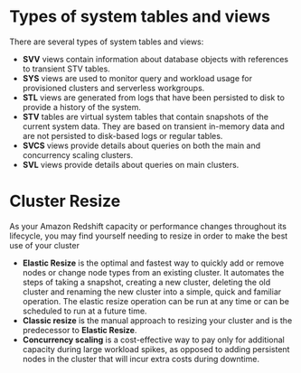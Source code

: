 # Types of system tables and views
There are several types of system tables and views:
* **SVV** views contain information about database objects with references to transient STV tables.
* **SYS** views are used to monitor query and workload usage for provisioned clusters and serverless workgroups.
* **STL** views are generated from logs that have been persisted to disk to provide a history of the system.
* **STV** tables are virtual system tables that contain snapshots of the current system data. They are based on transient in-memory data and are not persisted to disk-based logs or regular tables.
* **SVCS** views provide details about queries on both the main and concurrency scaling clusters.
* **SVL** views provide details about queries on main clusters.
# Cluster Resize
As your Amazon Redshift capacity or performance changes throughout its lifecycle, you may find yourself needing to resize in order to make the best use of your cluster
* **Elastic Resize** is the optimal and fastest way to quickly add or remove nodes or change node types from an existing cluster. It automates the steps of taking a snapshot, creating a new cluster, deleting the old cluster and renaming the new cluster into a simple, quick and familiar operation. The elastic resize operation can be run at any time or can be scheduled to run at a future time.
* **Classic resize** is the manual approach to resizing your cluster and is the predecessor to **Elastic Resize**.
* **Concurrency scaling** is a cost-effective way to pay only for additional capacity during large workload spikes, as opposed to adding persistent nodes in the cluster that will incur extra costs during downtime.